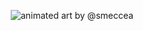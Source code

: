 
<p align="center">
<img src="https://media.giphy.com/media/26xBP0d9pciEWyteo/giphy.gif" alt="animated" />
art by @smeccea
</p>

<!--
**marklasagne/marklasagne** is a ✨ _special_ ✨ repository because its `README.md` (this file) appears on your GitHub profile.

Here are some ideas to get you started:

- 🔭 I’m currently working on ...
- 🌱 I’m currently learning ...
- 👯 I’m looking to collaborate on ...
- 🤔 I’m looking for help with ...
- 💬 Ask me about ...
- 📫 How to reach me: ...
- 😄 Pronouns: ...
- ⚡ Fun fact: ...
-->
